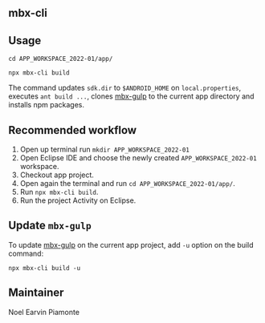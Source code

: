 ## mbx-cli

## Usage

```
cd APP_WORKSPACE_2022-01/app/
```

```
npx mbx-cli build
```

The command updates `sdk.dir` to `$ANDROID_HOME` on `local.properties`, executes `ant build ...`, clones [mbx-gulp](https://github.com/earvinpiamonte/mbx-gulp) to the current app directory and installs npm packages.

## Recommended workflow

1. Open up terminal run `mkdir APP_WORKSPACE_2022-01`
1. Open Eclipse IDE and choose the newly created `APP_WORKSPACE_2022-01` workspace.
1. Checkout app project.
1. Open again the terminal and run `cd APP_WORKSPACE_2022-01/app/`.
1. Run `npx mbx-cli build`.
1. Run the project Activity on Eclipse.

## Update `mbx-gulp`

To update [mbx-gulp](https://github.com/earvinpiamonte/mbx-gulp) on the current app project, add `-u` option on the build command:

```
npx mbx-cli build -u
```

## Maintainer

Noel Earvin Piamonte
